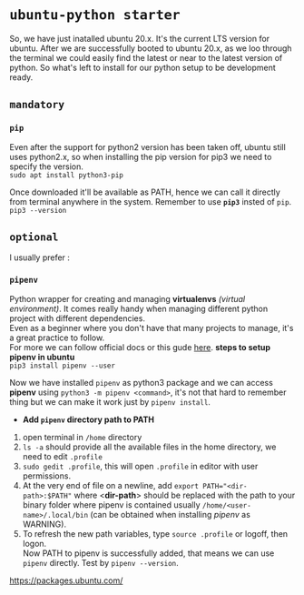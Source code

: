 # `ubuntu-python starter`
So, we have just inatalled ubuntu 20.x.
It's the current LTS version for ubuntu.
After we are successfully booted to ubuntu 20.x, as we loo through the terminal we could easily find the latest or near to the latest version of python.
So what's left to install for our python setup to be development ready.

## `mandatory`
### `pip`<br>
Even after the support for python2 version has been taken off, ubuntu still uses python2.x, so when installing the pip version for pip3 we need to specify the version.<br>
`sudo apt install python3-pip`<br>

Once downloaded it'll be available as PATH, hence we can call it directly from terminal anywhere in the system. Remember to use **`pip3`** insted of `pip`.<br>
`pip3 --version`<br>

## `optional`
I usually prefer :
### `pipenv`<br>
Python wrapper for creating and managing **virtualenvs** *(virtual environment)*. It comes really handy when managing different python project with different dependencies.<br>
Even as a beginner where you don't have that many projects to manage, it's a great practice to follow.<br>
For more we can follow official docs or this gude [here](https://realpython.com/pipenv-guide).
**steps to setup pipenv in ubuntu**<br>
`pip3 install pipenv --user`<br>

Now we have installed `pipenv` as python3 package and we can access **pipenv** using `python3 -m pipenv <command>`, it's not that hard to remember thing but we can make it work just by `pipenv install`.<br>
- **Add `pipenv` directory path to PATH**<br>
1. open terminal in `/home` directory<br>
2. `ls -a` should provide all the available files in the home directory, we need to edit `.profile`<br>
3. `sudo gedit .profile`, this will open `.profile` in editor with user permissions.<br>
4. At the very end of file on a newline, add `export PATH="<dir-path>:$PATH"` where <**dir-path**> should be replaced with the path to your binary folder where pipenv is contained usually `/home/<user-name>/.local/bin` (can be obtained when installing *pipenv* as WARNING).<br>
5. To refresh the new path variables, type `source .profile` or logoff, then logon.<br>
Now PATH to pipenv is successfully added, that means we can use `pipenv` directly. Test by `pipenv --version`. <br>


https://packages.ubuntu.com/
